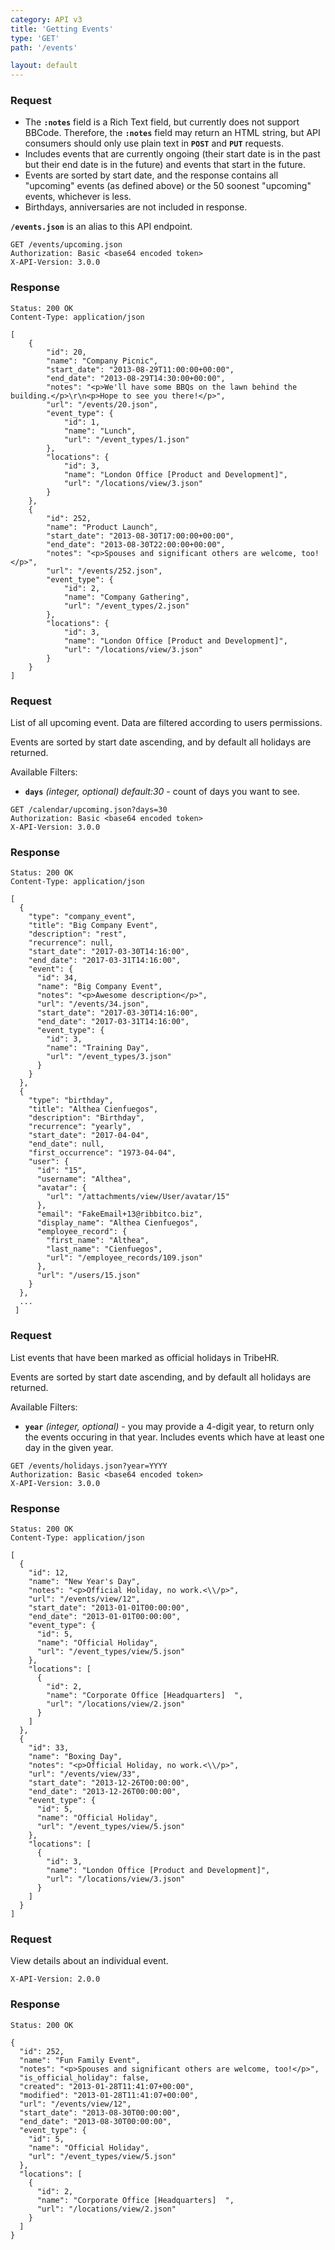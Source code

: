 ```yaml
---
category: API v3
title: 'Getting Events'
type: 'GET'
path: '/events'

layout: default
---
```


### Request

- The **`:notes`** field is a Rich Text field, but currently does not support BBCode. Therefore, the **`:notes`**
field may return an HTML string, but API consumers should only use plain text in **`POST`** and **`PUT`**
requests.
- Includes events that are currently ongoing (their start date is in the past but their end date is in the
future) and events that start in the future.
- Events are sorted by start date, and the response contains all "upcoming" events (as defined above) or
the 50 soonest "upcoming" events, whichever is less.
- Birthdays, anniversaries are not included in response. 

**`/events.json`** is an alias to this API endpoint.

```
GET /events/upcoming.json
Authorization: Basic <base64 encoded token> 
X-API-Version: 3.0.0
```

### Response

```
Status: 200 OK
Content-Type: application/json
```

```
[
    {
        "id": 20,
        "name": "Company Picnic",
        "start_date": "2013-08-29T11:00:00+00:00",
        "end_date": "2013-08-29T14:30:00+00:00",
        "notes": "<p>We'll have some BBQs on the lawn behind the building.</p>\r\n<p>Hope to see you there!</p>",
        "url": "/events/20.json",
        "event_type": {
            "id": 1,
            "name": "Lunch",
            "url": "/event_types/1.json"
        },
        "locations": {
            "id": 3,
            "name": "London Office [Product and Development]",
            "url": "/locations/view/3.json"
        }
    },
    {
        "id": 252,
        "name": "Product Launch",
        "start_date": "2013-08-30T17:00:00+00:00",
        "end_date": "2013-08-30T22:00:00+00:00",
        "notes": "<p>Spouses and significant others are welcome, too!</p>",
        "url": "/events/252.json",
        "event_type": {
            "id": 2,
            "name": "Company Gathering",
            "url": "/event_types/2.json"
        },
        "locations": {
            "id": 3,
            "name": "London Office [Product and Development]",
            "url": "/locations/view/3.json"
        }
    }
]
```

### Request
List of all upcoming event. Data are filtered according to users permissions.

Events are sorted by start date ascending, and by default all holidays are returned.

Available Filters:

- **`days`** *(integer, optional)* *default:30* - count of days you want to see.

```
GET /calendar/upcoming.json?days=30
Authorization: Basic <base64 encoded token> 
X-API-Version: 3.0.0
```

### Response
```
Status: 200 OK
Content-Type: application/json
```

```
[
  {
    "type": "company_event",
    "title": "Big Company Event",
    "description": "rest",
    "recurrence": null,
    "start_date": "2017-03-30T14:16:00",
    "end_date": "2017-03-31T14:16:00",
    "event": {
      "id": 34,
      "name": "Big Company Event",
      "notes": "<p>Awesome description</p>",
      "url": "/events/34.json",
      "start_date": "2017-03-30T14:16:00",
      "end_date": "2017-03-31T14:16:00",
      "event_type": {
        "id": 3,
        "name": "Training Day",
        "url": "/event_types/3.json"
      }
    }
  },
  {
    "type": "birthday",
    "title": "Althea Cienfuegos",
    "description": "Birthday",
    "recurrence": "yearly",
    "start_date": "2017-04-04",
    "end_date": null,
    "first_occurrence": "1973-04-04",
    "user": {
      "id": "15",
      "username": "Althea",
      "avatar": {
        "url": "/attachments/view/User/avatar/15"
      },
      "email": "FakeEmail+13@ribbitco.biz",
      "display_name": "Althea Cienfuegos",
      "employee_record": {
        "first_name": "Althea",
        "last_name": "Cienfuegos",
        "url": "/employee_records/109.json"
      },
      "url": "/users/15.json"
    }
  },
  ...
 ]
```

### Request
List events that have been marked as official holidays in TribeHR.

Events are sorted by start date ascending, and by default all holidays are returned.

Available Filters:

- **`year`** *(integer, optional)* - you may provide a 4-digit year, to return 
only the events occuring in that year. Includes events which have at least one day in the given year.

```
GET /events/holidays.json?year=YYYY
Authorization: Basic <base64 encoded token> 
X-API-Version: 3.0.0
```

### Response
```
Status: 200 OK
Content-Type: application/json
```

```
[
  {
    "id": 12,
    "name": "New Year's Day",
    "notes": "<p>Official Holiday, no work.<\\/p>",
    "url": "/events/view/12",
    "start_date": "2013-01-01T00:00:00",
    "end_date": "2013-01-01T00:00:00",
    "event_type": {
      "id": 5,
      "name": "Official Holiday",
      "url": "/event_types/view/5.json"
    },
    "locations": [
      {
        "id": 2,
        "name": "Corporate Office [Headquarters]  ",
        "url": "/locations/view/2.json"
      }
    ]
  },
  {
    "id": 33,
    "name": "Boxing Day",
    "notes": "<p>Official Holiday, no work.<\\/p>",
    "url": "/events/view/33",
    "start_date": "2013-12-26T00:00:00",
    "end_date": "2013-12-26T00:00:00",
    "event_type": {
      "id": 5,
      "name": "Official Holiday",
      "url": "/event_types/view/5.json"
    },
    "locations": [
      {
        "id": 3,
        "name": "London Office [Product and Development]",
        "url": "/locations/view/3.json"
      }
    ]
  }
]
```

### Request

View details about an individual event.

```GET /events/{id}.json
X-API-Version: 2.0.0
```

### Response

```Status: 200 OK```
```Content-Type: application/json
{
  "id": 252,
  "name": "Fun Family Event",
  "notes": "<p>Spouses and significant others are welcome, too!</p>",
  "is_official_holiday": false,
  "created": "2013-01-28T11:41:07+00:00",
  "modified": "2013-01-28T11:41:07+00:00",
  "url": "/events/view/12",
  "start_date": "2013-08-30T00:00:00",
  "end_date": "2013-08-30T00:00:00",
  "event_type": {
    "id": 5,
    "name": "Official Holiday",
    "url": "/event_types/view/5.json"
  },
  "locations": [
    {
      "id": 2,
      "name": "Corporate Office [Headquarters]  ",
      "url": "/locations/view/2.json"
    }
  ]
}
```